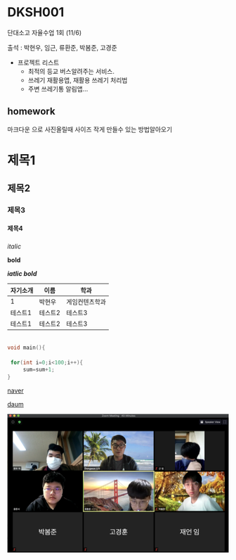 # DKSH001
단대소고 자율수업 1회 (11/6)

출석 : 박현우, 임근, 류환준, 박봄준, 고경준

* 프로젝트 리스트
  * 최적의 등교 버스알려주는 서비스.
  * 쓰레기 재활용앱, 재활용 쓰레기 처리법
  * 주변 쓰레기통 알림앱…
       
## homework

 마크다운 으로 사진올릴때 사이즈 작게 만들수 있는 방법알아오기
       
# 제목1
## 제목2
### 제목3
#### 제목4
##### 

*italic*

**bold**

***iatlic bold***



|자기소개|이름|학과|
|------|---|---|
|1|박현우 |게임컨텐츠학과|
|테스트1|테스트2|테스트3|
|테스트1|테스트2|테스트3|


~~~c

void main(){
 
 for(int i=0;i<100;i++){
     sum=sum+1;
}

~~~

[naver](https://www.naver.com)

[daum][daum_link]


[daum_link]: https://www.naver.com


![logo](https://github.com/cchamchi/DKSH001/blob/main/image/dksh001.png)

